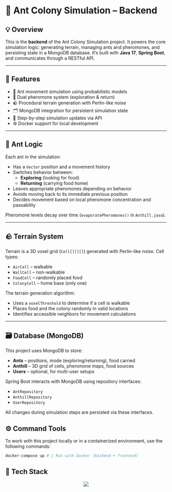 # 🐜 Ant Colony Simulation – Backend

## 💡 Overview

This is the **backend** of the Ant Colony Simulation project. It powers the core simulation logic: generating terrain, managing ants and pheromones, and persisting state in a MongoDB database. It’s built with **Java 17**, **Spring Boot**, and communicates through a RESTful API.

---

## 🧬 Features

- 🐜 Ant movement simulation using probabilistic models
- 🧪 Dual pheromone system (exploration & return)
- 🪨 Procedural terrain generation with Perlin-like noise
- 🗂️ MongoDB integration for persistent simulation state
- 🧵 Step-by-step simulation updates via API
- ⚙️ Docker support for local development

---

## 🐜 Ant Logic

Each ant in the simulation:

- Has a `Vector` position and a movement history
- Switches behavior between:
  - **Exploring** (looking for food)
  - **Returning** (carrying food home)
- Leaves appropriate pheromones depending on behavior
- Avoids moving back to its immediate previous position
- Decides movement based on local pheromone concentration and passability

Pheromone levels decay over time (`evaporatePheromones()` in `Anthill.java`).

---

## 🪨 Terrain System

Terrain is a 3D voxel grid (`Cell[][][]`) generated with Perlin-like noise. Cell types:

- `AirCell` – walkable
- `WallCell` – non-walkable
- `FoodCell` – randomly placed food
- `ColonyCell` – home base (only one)

The terrain generation algorithm:

- Uses a `voxelThreshold` to determine if a cell is walkable
- Places food and the colony randomly in valid locations
- Identifies accessible neighbors for movement calculations

---

## 🗃️ Database (MongoDB)

This project uses MongoDB to store:

- **Ants** – positions, mode (exploring/returning), food carried
- **Anthill** – 3D grid of cells, pheromone maps, food sources
- **Users** – optional, for multi-user setups

Spring Boot interacts with MongoDB using repository interfaces:
- `AntRepository`
- `AnthillRepository`
- `UserRepository`

All changes during simulation steps are persisted via these interfaces.

## ⚙️ Command Tools

To work with this project locally or in a containerized environment, use the following commands:

```bash
docker-compose up # 🐳 Run with Docker (backend + frontend)
```

## 🧠 Tech Stack
<p align="center">
  <a href="https://skillicons.dev">
    <img src="https://skillicons.dev/icons?i=java,spring,docker,mongo,maven" />
  </a>
</p>
